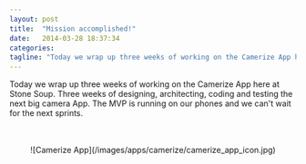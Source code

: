 ```yaml
---
layout: post
title:  "Mission accomplished!"
date:   2014-03-28 18:37:34
categories: 
tagline: "Today we wrap up three weeks of working on the Camerize App here at Stone Soup."
---
```


Today we wrap up three weeks of working on the Camerize App here at Stone Soup. 
Three weeks of designing, architecting, coding and testing the next big camera App.
The MVP is running on our phones and we can't wait for the next sprints.

<br>
<br>
<center>
![Camerize App](/images/apps/camerize/camerize_app_icon.jpg)
</center>
